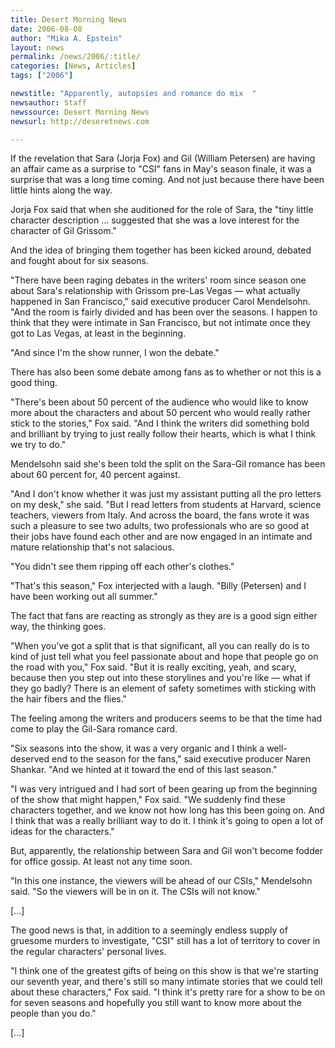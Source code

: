 ```yaml
---
title: Desert Morning News
date: 2006-08-08
author: "Mika A. Epstein"
layout: news
permalink: /news/2006/:title/
categories: [News, Articles]
tags: ["2006"]

newstitle: "Apparently, autopsies and romance do mix  "
newsauthor: Staff  
newssource: Desert Morning News  
newsurl: http://deseretnews.com  

---
```


If the revelation that Sara (Jorja Fox) and Gil (William Petersen) are having an affair came as a surprise to "CSI" fans in May's season finale, it was a surprise that was a long time coming. And not just because there have been little hints along the way.

Jorja Fox said that when she auditioned for the role of Sara, the "tiny little character description ... suggested that she was a love interest for the character of Gil Grissom."

And the idea of bringing them together has been kicked around, debated and fought about for six seasons.

"There have been raging debates in the writers' room since season one about Sara's relationship with Grissom pre-Las Vegas &#8212; what actually happened in San Francisco," said executive producer Carol Mendelsohn. "And the room is fairly divided and has been over the seasons. I happen to think that they were intimate in San Francisco, but not intimate once they got to Las Vegas, at least in the beginning.

"And since I'm the show runner, I won the debate."

There has also been some debate among fans as to whether or not this is a good thing.

"There's been about 50 percent of the audience who would like to know more about the characters and about 50 percent who would really rather stick to the stories," Fox said. "And I think the writers did something bold and brilliant by trying to just really follow their hearts, which is what I think we try to do."

Mendelsohn said she's been told the split on the Sara-Gil romance has been about 60 percent for, 40 percent against.

"And I don't know whether it was just my assistant putting all the pro letters on my desk," she said. "But I read letters from students at Harvard, science teachers, viewers from Italy. And across the board, the fans wrote it was such a pleasure to see two adults, two professionals who are so good at their jobs have found each other and are now engaged in an intimate and mature relationship that's not salacious.

"You didn't see them ripping off each other's clothes."

"That's this season," Fox interjected with a laugh. "Billy (Petersen) and I have been working out all summer."

The fact that fans are reacting as strongly as they are is a good sign either way, the thinking goes.

"When you've got a split that is that significant, all you can really do is to kind of just tell what you feel passionate about and hope that people go on the road with you," Fox said. "But it is really exciting, yeah, and scary, because then you step out into these storylines and you're like &#8212; what if they go badly? There is an element of safety sometimes with sticking with the hair fibers and the flies."

The feeling among the writers and producers seems to be that the time had come to play the Gil-Sara romance card.

"Six seasons into the show, it was a very organic and I think a well-deserved end to the season for the fans," said executive producer Naren Shankar. "And we hinted at it toward the end of this last season."

"I was very intrigued and I had sort of been gearing up from the beginning of the show that might happen," Fox said. "We suddenly find these characters together, and we know not how long has this been going on. And I think that was a really brilliant way to do it. I think it's going to open a lot of ideas for the characters."

But, apparently, the relationship between Sara and Gil won't become fodder for office gossip. At least not any time soon.

"In this one instance, the viewers will be ahead of our CSIs," Mendelsohn said. "So the viewers will be in on it. The CSIs will not know."

[...]

The good news is that, in addition to a seemingly endless supply of gruesome murders to investigate, "CSI" still has a lot of territory to cover in the regular characters' personal lives.

"I think one of the greatest gifts of being on this show is that we're starting our seventh year, and there's still so many intimate stories that we could tell about these characters," Fox said. "I think it's pretty rare for a show to be on for seven seasons and hopefully you still want to know more about the people than you do."

[...]

